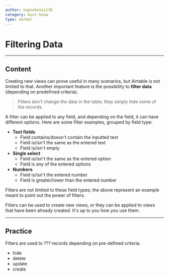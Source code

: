 ```yaml
---
author: kapnobatai136
category: must-know
type: normal
---
```


# Filtering Data


---

## Content

Creating new views can prove useful in many scenarios, but Airtable is not limited to that. Another important feature is the possibility to **filter data** (depending on predefined criteria).

> Filters don't change the data in the table; they simply hide some of the records.

A filter can be applied to any field, and depending on the field, it can have different options. Here are some filter examples, grouped by field type:

- **Text fields**
  - Field contains/doesn't contain the inputted text
  - Field is/isn't the same as the entered text
  - Field is/isn't empty
- **Single select**
  - Field is/isn't the same as the entered option
  - Field is any of the entered options
- **Numbers**
  - Field is/isn't the entered number
  - Field is greater/lower than the entered number

Filters are not limited to these field types; the above represent an example meant to point out the power of filters.

Filters can be used to create new views, or they can be applied to views that have been already created. It's up to you how you use them.


---

## Practice

Filters are used to ??? records depending on pre-defined criteria.

- hide
- delete
- update
- create
 
